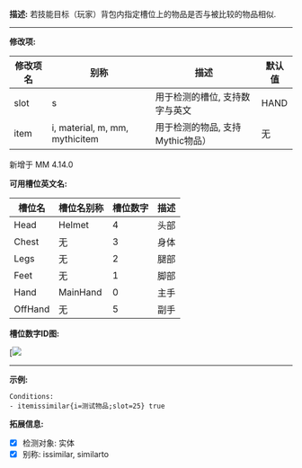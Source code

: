 **描述:** 若技能目标（玩家）背包内指定槽位上的物品是否与被比较的物品相似.

---

**修改项:**

| 修改项名  | 别称           | 描述                      | 默认值 |
| --------- | -------------- | ------------------------- | --- |
| slot | s | 用于检测的槽位, 支持数字与英文 | HAND |
| item | i, material, m, mm, mythicitem | 用于检测的物品, 支持Mythic物品） | 无 |

新增于 MM 4.14.0

**可用槽位英文名:**

| 槽位名    | 槽位名别称 | 槽位数字 | 描述                                                                                                 |
|---------| - | - | -----------------------------------------------------------------------------------------------------------|
| Head    | Helmet | 4 |  头部 |
| Chest   | 无 | 3 | 身体 |
| Legs    | 无 | 2 | 腿部 |
| Feet    | 无 | 1 | 脚部 |
| Hand    | MainHand | 0 | 主手 |
| OffHand | 无 | 5 | 副手 |

**槽位数字ID图:**

[![](https://i.ibb.co/p0C9m88/u-1608297699-3723010909-fm-253-fmt-auto-app-138-f-JPEG-webp.jpg)

---

**示例:**

```
Conditions:
- itemissimilar{i=测试物品;slot=25} true
```

**拓展信息:**

- [x] 检测对象: 实体
- [x] 别称: issimilar, similarto